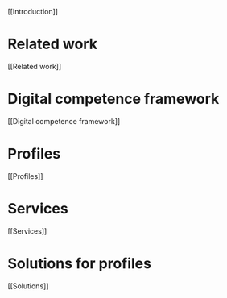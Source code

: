 [[Introduction]]

# Related work

[[Related work]]

# Digital competence framework

[[Digital competence framework]]

# Profiles

[[Profiles]]

# Services

[[Services]]

# Solutions for profiles

[[Solutions]]